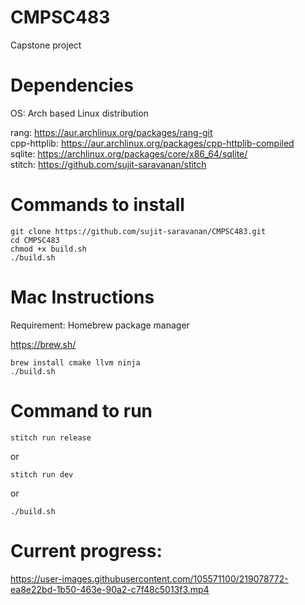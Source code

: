# CMPSC483
Capstone project 

# Dependencies
OS: Arch based Linux distribution<br>

rang:        https://aur.archlinux.org/packages/rang-git<br>
cpp-httplib: https://aur.archlinux.org/packages/cpp-httplib-compiled<br>
sqlite:      https://archlinux.org/packages/core/x86_64/sqlite/<br>
stitch:      https://github.com/sujit-saravanan/stitch

# Commands to install
```
git clone https://github.com/sujit-saravanan/CMPSC483.git
cd CMPSC483
chmod +x build.sh
./build.sh
```

# Mac Instructions
Requirement: Homebrew package manager

https://brew.sh/

```
brew install cmake llvm ninja
./build.sh
```


# Command to run
```
stitch run release
```
or
```
stitch run dev
```
or
```
./build.sh
```

# Current progress:



https://user-images.githubusercontent.com/105571100/219078772-ea8e22bd-1b50-463e-90a2-c7f48c5013f3.mp4



